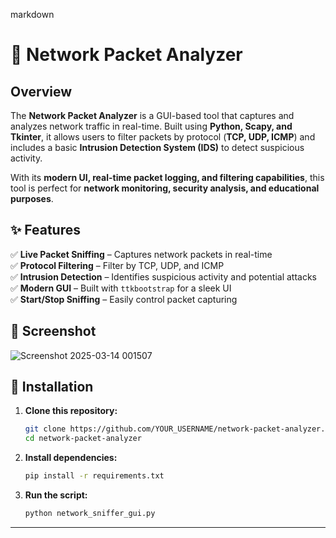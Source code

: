 markdown
# 🚀 Network Packet Analyzer  

## Overview  
The **Network Packet Analyzer** is a GUI-based tool that captures and analyzes network traffic in real-time. Built using **Python, Scapy, and Tkinter**, it allows users to filter packets by protocol (**TCP, UDP, ICMP**) and includes a basic **Intrusion Detection System (IDS)** to detect suspicious activity.  

With its **modern UI, real-time packet logging, and filtering capabilities**, this tool is perfect for **network monitoring, security analysis, and educational purposes**.  

## ✨ Features  
✅ **Live Packet Sniffing** – Captures network packets in real-time  
✅ **Protocol Filtering** – Filter by TCP, UDP, and ICMP  
✅ **Intrusion Detection** – Identifies suspicious activity and potential attacks  
✅ **Modern GUI** – Built with `ttkbootstrap` for a sleek UI  
✅ **Start/Stop Sniffing** – Easily control packet capturing  

## 📸 Screenshot  
 ![Screenshot 2025-03-14 001507](https://github.com/user-attachments/assets/f711d40a-58d6-443d-9166-0b7d806f6bd0)


## 🔧 Installation  

1. **Clone this repository:**  
   ```bash
   git clone https://github.com/YOUR_USERNAME/network-packet-analyzer.git
   cd network-packet-analyzer
   ```

2. **Install dependencies:**  
   ```bash
   pip install -r requirements.txt
   ```

3. **Run the script:**  
   ```bash
   python network_sniffer_gui.py
   ```

---


